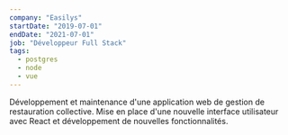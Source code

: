 ```yaml
---
company: "Easilys"
startDate: "2019-07-01"
endDate: "2021-07-01"
job: "Développeur Full Stack"
tags:
  - postgres
  - node
  - vue
---
```


Développement et maintenance d'une application web de gestion de restauration collective. Mise en place d'une nouvelle interface utilisateur avec React et développement de nouvelles fonctionnalités.
